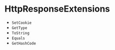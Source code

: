 # HttpResponseExtensions
- <code>SetCookie</code>
- <code>GetType</code>
- <code>ToString</code>
- <code>Equals</code>
- <code>GetHashCode</code>